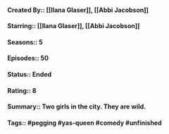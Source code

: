 #### Created By:: [[Ilana Glaser]], [[Abbi Jacobson]]
#### Starring:: [[Ilana Glaser]], [[Abbi Jacobson]]
#### Seasons:: 5
#### Episodes:: 50
#### Status:: Ended
#### Rating:: 8
#### Summary:: Two girls in the city. They are wild.
#### Tags:: #pegging #yas-queen #comedy #unfinished